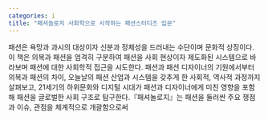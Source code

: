 ```yaml
---
categories: i
title: "패셔놀로지 사회학으로 시작하는 패션스터디즈 입문"
---
```

패션은 욕망과 과시의 대상이자 신분과 정체성을 드러내는 수단이며 문화적 상징이다. 이 책은 의복과 패션을 엄격히 구분하여 패션을 사회 현상이자 제도화된 시스템으로 바라보며 패션에 대한 사회학적 접근을 시도한다. 패션과 패션 디자이너의 기원에서부터 의복과 패션의 차이, 오늘날의 패션 산업과 시스템을 갖추게 한 사회적, 역사적 과정까지 살펴보고, 21세기의 하위문화와 디지털 시대가 패션과 디자이너에게 미친 영향을 포함해 패션을 글로벌한 사회 구조로 탐구한다.『패셔놀로지』는 패션을 둘러싼 주요 쟁점과 이슈, 관점을 체계적으로 개괄함으로써